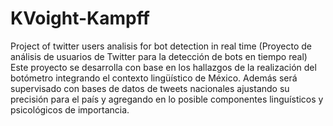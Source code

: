 # KVoight-Kampff
Project of twitter users analisis for bot detection in real time (Proyecto de análisis de usuarios de Twitter para la detección de bots en tiempo real)
Este proyecto se desarrolla con base en los hallazgos de la realización del botómetro integrando el contexto lingüístico de México. Además será supervisado con bases de datos de tweets nacionales ajustando su precisión para el país y agregando en lo posible componentes linguísticos y psicológicos de importancia.
